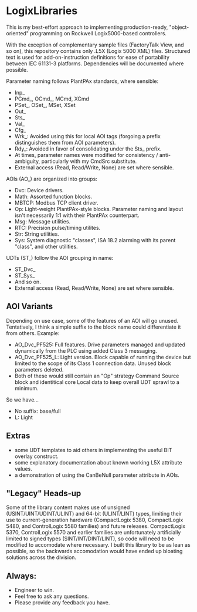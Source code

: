 # LogixLibraries

This is my best-effort approach to implementing production-ready, "object-oriented" programming on Rockwell Logix5000-based controllers.

With the exception of complementary sample files (FactoryTalk View, and so on), this repository contains only .L5X (Logix 5000 XML) files. Structured text is used for add-on-instruction definitions for ease of portability between IEC 61131-3 platforms. Dependencies will be documented where possible.

Parameter naming follows PlantPAx standards, where sensible:
- Inp_
- PCmd_, OCmd_, MCmd, XCmd
- PSet_, OSet_, MSet, XSet
- Out_
- Sts_
- Val_
- Cfg_
- Wrk_: Avoided using this for local AOI tags (forgoing a prefix distinguishes them from AOI parameters).
- Rdy_: Avoided in favor of consolidating under the Sts_ prefix.
- At times, parameter names were modified for consistency / anti-ambiguity, particularly with my CmdSrc substitute.
- External access (Read, Read/Write, None) are set where sensible.

AOIs (AO_) are organized into groups:
- Dvc: Device drivers.
- Math: Assorted function blocks.
- MBTCP: Modbus TCP client driver.
- Op: Light-weight PlantPAx-style blocks. Parameter naming and layout isn't necessarily 1:1 with their PlantPAx counterpart. 
- Msg: Message utilities.
- RTC: Precision pulse/timing utilites.
- Str: String utilities.
- Sys: System diagnostic "classes", ISA 18.2 alarming with its parent "class", and other utilities.

UDTs (ST_) follow the AOI grouping in name:
- ST_Dvc_
- ST_Sys_
- And so on.
- External access (Read, Read/Write, None) are set where sensible.

AOI Variants
------------
Depending on use case, some of the features of an AOI will go unused. Tentatively, I think a simple suffix to the block name could differentiate it from others. Example:
- AO_Dvc_PF525: Full features. Drive parameters managed and updated dynamically from the PLC using added Class 3 messaging.
- AO_Dvc_PF525_L: Light version. Block capable of running the device but limited to the scope of its Class 1 connection data. Unused block parameters deleted.
- Both of these would still contain an "Op" strategy Command Source block and identitical core Local data to keep overall UDT sprawl to a minimum.

So we have...
- No suffix: base/full
- L: Light

Extras
------------
- some UDT templates to aid others in implementing the useful BIT overlay construct.
- some explanatory documentation about known working L5X attribute values.
- a demonstration of using the CanBeNull parameter attribute in AOIs.

"Legacy" Heads-up
------------
Some of the library content makes use of unsigned (USINT/UINT/UDINT/ULINT) and 64-bit (ULINT/LINT) types, limiting their use to current-generation hardware (CompactLogix 5380, CompactLogix 5480, and ControlLogix 5580 families) and future releases. CompactLogix 5370, ControlLogix 5570 and earlier families are unfortunately artificially limited to signed types (SINT/INT/DINT/LINT), so code will need to be modified to accomodate where necessary. I built this library to be as lean as possible, so the backwards accomodation would have ended up bloating solutions across the division.

Always:
------------
- Engineer to win.
- Feel free to ask any questions.
- Please provide any feedback you have.
